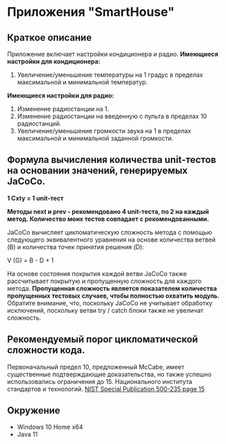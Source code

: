 # Приложения "SmartHouse"

## Краткое описание
Приложение включает настройки кондиционера и радио.
**Имеющиеся настройки для кондиционера:**
1. Увеличение/уменьшение температуры на 1 градус в пределах максимальной и минимальной температур.

**Имеющиеся настройки для радио:**
1. Изменение радиостанции на 1.
2. Изменение радиостанции на введенную с пульта в пределах 10 радиостанций.
3. Увеличение/уменьшение громкости звука на 1 в пределах максимальной и минимальной заданной громкости.

## Формулa вычисления количества unit-тестов на основании значений, генерируемых JaCoCo.
**1 Cxty = 1 unit-тест**

**Методы next и prev - рекомендовано 4 unit-теста, по 2 на каждый метод. Количество моих тестов совпадает с рекомендованными.**

JaCoCo вычисляет цикломатическую сложность метода с помощью следующего эквивалентного уравнения на основе количества ветвей (B) и количества точек принятия решения (D):

V (G) = B - D + 1

На основе состояния покрытия каждой ветви JaCoCo также рассчитывает покрытую и пропущенную сложность для каждого метода. **Пропущенная сложность является показателем количества пропущенных тестовых случаев, чтобы полностью охватить модуль.** Обратите внимание, что, поскольку JaCoCo не учитывает обработку исключений, поскольку ветви try / catch блоки также не увеличат сложность.

## Рекомендуемый порог цикломатической сложности кода.
Первоначальный предел 10, предложенный McCabe, имеет существенные подтверждающие доказательства, но также успешно использовались ограничения до 15. 
Национального института стандартов и технологий. 
[NIST Special Publication 500-235 page 15](http://www.mccabe.com/pdf/mccabe-nist235r.pdf)

## Окружение
* Windows 10 Home x64
* Java 11
